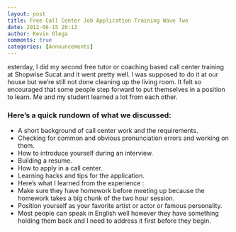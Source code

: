 ```yaml
---
layout: post
title: Free Call Center Job Application Training Wave Two
date: 2012-06-15 20:13
author: Kevin Olega
comments: true
categories: [Announcements]
---
```

esterday, I did my second free tutor or coaching based call center training at Shopwise Sucat and it went pretty well. I was supposed to do it at our house but we’re still not done cleaning up the living room. It felt so encouraged that some people step forward to put themselves in a position to learn. Me and my student learned a lot from each other.
<h3>Here’s a quick rundown of what we discussed:</h3>
<ul>
	<li>A short background of call center work and the requirements.</li>
	<li>Checking for common and obvious pronunciation errors and working on them.</li>
	<li>How to introduce yourself during an interview.</li>
	<li>Building a resume.</li>
	<li>How to apply in a call center.</li>
	<li>Learning hacks and tips for the application.</li>
	<li>Here’s what I learned from the experience :</li>
	<li>Make sure they have homework before meeting up because the homework takes a big chunk of the two hour session.</li>
	<li>Position yourself as your favorite artist or actor or famous personality.</li>
	<li>Most people can speak in English well however they have something holding them back and I need to address it first before they begin.</li>
</ul>
